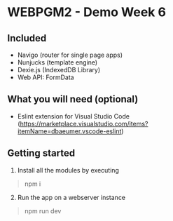 # WEBPGM2 - Demo Week 6

## Included
* Navigo (router for single page apps)
* Nunjucks (template engine)
* Dexie.js (IndexedDB Library)
* Web API: FormData


## What you will need (optional)

* Eslint extension for Visual Studio Code (https://marketplace.visualstudio.com/items?itemName=dbaeumer.vscode-eslint)

## Getting started
1. Install all the modules by executing
>  npm i

2. Run the app on a webserver instance
> npm run dev
